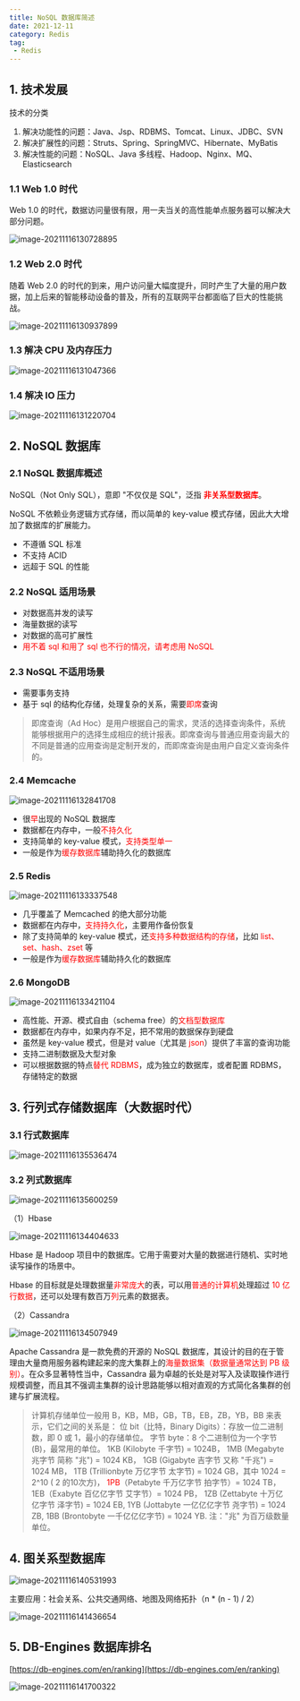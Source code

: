 ```yaml
---
title: NoSQL 数据库简述
date: 2021-12-11
category: Redis
tag:
 - Redis
---
```


## 1. 技术发展

技术的分类

1. 解决功能性的问题：Java、Jsp、RDBMS、Tomcat、Linux、JDBC、SVN
2. 解决扩展性的问题：Struts、Spring、SpringMVC、Hibernate、MyBatis
3. 解决性能的问题：NoSQL、Java 多线程、Hadoop、Nginx、MQ、Elasticsearch

### 1.1 Web 1.0 时代

Web 1.0 的时代，数据访问量很有限，用一夫当关的高性能单点服务器可以解决大部分问题。

![image-20211116130728895](http://img.hl1015.top/blog/image-20211116130728895.png)

### 1.2 Web 2.0 时代

随着 Web 2.0 的时代的到来，用户访问量大幅度提升，同时产生了大量的用户数据，加上后来的智能移动设备的普及，所有的互联网平台都面临了巨大的性能挑战。

![image-20211116130937899](http://img.hl1015.top/blog/image-20211116130937899.png)

### 1.3 解决 CPU 及内存压力

![image-20211116131047366](http://img.hl1015.top/blog/image-20211116131047366.png)

### 1.4 解决 IO 压力

![image-20211116131220704](http://img.hl1015.top/blog/image-20211116131220704.png)

## 2. NoSQL 数据库

### 2.1 NoSQL 数据库概述

NoSQL（Not Only SQL），意即 "不仅仅是 SQL"，泛指 <span style="color:red">**非关系型数据库**</span>。

NoSQL 不依赖业务逻辑方式存储，而以简单的 key-value 模式存储，因此大大增加了数据库的扩展能力。

- 不遵循 SQL 标准
- 不支持 ACID
- 远超于 SQL 的性能

### 2.2 NoSQL 适用场景

- 对数据高并发的读写
- 海量数据的读写
- 对数据的高可扩展性
- <span style="color:red">用不着 sql 和用了 sql 也不行的情况，请考虑用 NoSQL</span>

### 2.3 NoSQL 不适用场景

- 需要事务支持
- 基于 sql 的结构化存储，处理复杂的关系，需要<span style="color:red">即席</span>查询

> 即席查询（Ad Hoc）是用户根据自己的需求，灵活的选择查询条件，系统能够根据用户的选择生成相应的统计报表。即席查询与普通应用查询最大的不同是普通的应用查询是定制开发的，而即席查询是由用户自定义查询条件的。

### 2.4 Memcache

![image-20211116132841708](http://img.hl1015.top/blog/image-20211116132841708.png)

- 很<span style="color:red">早</span>出现的 NoSQL 数据库
- 数据都在内存中，一般<span style="color:red">不持久化</span>
- 支持简单的 key-value 模式，<span style="color:red">支持类型单一</span>
- 一般是作为<span style="color:red">缓存数据库</span>辅助持久化的数据库

### 2.5 Redis

![image-20211116133337548](http://img.hl1015.top/blog/image-20211116133337548.png)

- 几乎覆盖了 Memcached 的绝大部分功能
- 数据都在内存中，<span style="color:red">支持持久化</span>，主要用作备份恢复
- 除了支持简单的 key-value 模式，还<span style="color:red">支持多种数据结构的存储</span>，比如 <span style="color:red">list、set、hash、zset</span> 等
- 一般是作为<span style="color:red">缓存数据库</span>辅助持久化的数据库

### 2.6 MongoDB

![image-20211116133421104](http://img.hl1015.top/blog/image-20211116133421104.png)

- 高性能、开源、模式自由（schema free）的<span style="color:red">文档型数据库</span>
- 数据都在内存中，如果内存不足，把不常用的数据保存到硬盘
- 虽然是 key-value 模式，但是对 value（尤其是 <span style="color:red">json</span>）提供了丰富的查询功能
- 支持二进制数据及大型对象
- 可以根据数据的特点<span style="color:red">替代 RDBMS</span>，成为独立的数据库，或者配置 RDBMS，存储特定的数据

## 3. 行列式存储数据库（大数据时代）

### 3.1 行式数据库

![image-20211116135536474](http://img.hl1015.top/blog/image-20211116135536474.png)

### 3.2 列式数据库

![image-20211116135600259](http://img.hl1015.top/blog/image-20211116135600259.png)

（1）Hbase

![image-20211116134404633](http://img.hl1015.top/blog/image-20211116134404633.png)

Hbase 是 Hadoop 项目中的数据库。它用于需要对大量的数据进行随机、实时地读写操作的场景中。

Hbase 的目标就是处理数据量<span style="color:red">非常庞大</span>的表，可以用<span style="color:red">普通的计算机</span>处理超过 <span style="color:red">10 亿行数据</span>，还可以处理有数百万<span style="color:red">列</span>元素的数据表。

（2）Cassandra

![image-20211116134507949](http://img.hl1015.top/blog/image-20211116134507949.png)

Apache Cassandra 是一款免费的开源的 NoSQL 数据库，其设计的目的在于管理由大量商用服务器构建起来的庞大集群上的<span style="color:red">海量数据集（数据量通常达到 PB 级别）</span>。在众多显著特性当中，Cassandra 最为卓越的长处是对写入及读取操作进行规模调整，而且其不强调主集群的设计思路能够以相对直观的方式简化各集群的创建与扩展流程。

> 计算机存储单位一般用 B，KB，MB，GB，TB，EB，ZB，YB，BB 来表示，它们之间的关系是：
> 位 bit（比特，Binary Digits）：存放一位二进制数，即 0 或 1，最小的存储单位。
> 字节 byte：8 个二进制位为一个字节(B)，最常用的单位。
> 1KB (Kilobyte 千字节) = 1024B，
> 1MB (Megabyte 兆字节 简称 "兆") = 1024 KB，
> 1GB (Gigabyte 吉字节 又称 "千兆") = 1024 MB，
> 1TB (Trillionbyte 万亿字节 太字节) = 1024 GB，其中 1024 = 2^10 ( 2 的10次方)，
> <span style="color:red">1PB</span>（Petabyte 千万亿字节 拍字节）= 1024 TB，
> 1EB（Exabyte 百亿亿字节 艾字节）= 1024 PB，
> 1ZB (Zettabyte 十万亿亿字节 泽字节) = 1024 EB,
> 1YB (Jottabyte 一亿亿亿字节 尧字节) = 1024 ZB,
> 1BB (Brontobyte 一千亿亿亿字节) = 1024 YB.
> 注："兆" 为百万级数量单位。

## 4. 图关系型数据库

![image-20211116140531993](http://img.hl1015.top/blog/image-20211116140531993.png)

主要应用：社会关系、公共交通网络、地图及网络拓扑（n * (n - 1) / 2）

![image-20211116141436654](http://img.hl1015.top/blog/image-20211116141436654.png)

## 5. DB-Engines 数据库排名

[https://db-engines.com/en/ranking](https://db-engines.com/en/ranking)

![image-20211116141700322](http://img.hl1015.top/blog/image-20211116141700322.png)